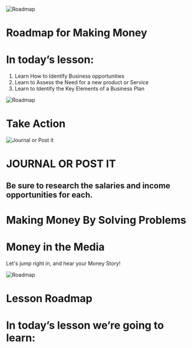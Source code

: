 ![Roadmap](/assets/img/roadmap.png)
# Roadmap for Making Money
# In today’s lesson: 
1. Learn How to Identify Business opportunities
2. Learn to Assess the Need for a new product or Service
3. Learn to Identify the Key Elements of a Business Plan




![Roadmap](/assets/img/lets-talk-about-it.png)
# Take Action



![Journal or Post it](/assets/img/journal-it.png)
# JOURNAL OR POST IT

## Be sure to research the salaries and income opportunities for each.
<sparkle-feed-post assignment-name="Describe the benefits of being an entrepreneur as well as the less attractive aspects of it" ></sparkle-feed-post>


# Making Money By Solving Problems
<sparkle-animation-player src="./animation/m2l4.js" composition="EECE8C272624E84AA3158D35CA0F324A"></sparkle-animation-player>


# Money in the Media
<sparkle-youtube src="https://www.youtube.com/embed/gUhRKVIjJtw"></sparkle-youtube>





<sparkle-character-intro position="right" character="yuna">
Let's jump right in, and hear your Money Story!
</sparkle-character-intro>

![Roadmap](/assets/img/roadmap.png)
# Lesson Roadmap 
# In today’s lesson we’re going to learn: 